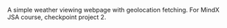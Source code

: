 A simple weather viewing webpage with geolocation fetching.
For MindX JSA course, checkpoint project 2.
